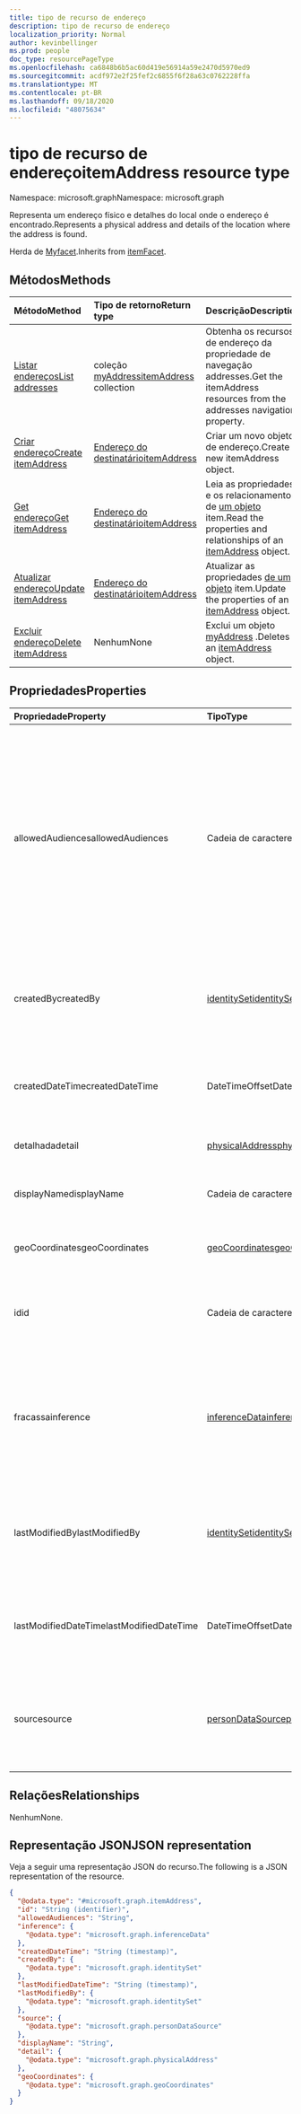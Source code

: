 ```yaml
---
title: tipo de recurso de endereço
description: tipo de recurso de endereço
localization_priority: Normal
author: kevinbellinger
ms.prod: people
doc_type: resourcePageType
ms.openlocfilehash: ca6848b6b5ac60d419e56914a59e2470d5970ed9
ms.sourcegitcommit: acdf972e2f25fef2c6855f6f28a63c0762228ffa
ms.translationtype: MT
ms.contentlocale: pt-BR
ms.lasthandoff: 09/18/2020
ms.locfileid: "48075634"
---
```

# <a name="itemaddress-resource-type"></a><span data-ttu-id="8a6ee-103">tipo de recurso de endereço</span><span class="sxs-lookup"><span data-stu-id="8a6ee-103">itemAddress resource type</span></span>

<span data-ttu-id="8a6ee-104">Namespace: microsoft.graph</span><span class="sxs-lookup"><span data-stu-id="8a6ee-104">Namespace: microsoft.graph</span></span>

<span data-ttu-id="8a6ee-105">Representa um endereço físico e detalhes do local onde o endereço é encontrado.</span><span class="sxs-lookup"><span data-stu-id="8a6ee-105">Represents a physical address and details of the location where the address is found.</span></span>

<span data-ttu-id="8a6ee-106">Herda de [Myfacet](../resources/itemfacet.md).</span><span class="sxs-lookup"><span data-stu-id="8a6ee-106">Inherits from [itemFacet](../resources/itemfacet.md).</span></span>

## <a name="methods"></a><span data-ttu-id="8a6ee-107">Métodos</span><span class="sxs-lookup"><span data-stu-id="8a6ee-107">Methods</span></span>
|<span data-ttu-id="8a6ee-108">Método</span><span class="sxs-lookup"><span data-stu-id="8a6ee-108">Method</span></span>|<span data-ttu-id="8a6ee-109">Tipo de retorno</span><span class="sxs-lookup"><span data-stu-id="8a6ee-109">Return type</span></span>|<span data-ttu-id="8a6ee-110">Descrição</span><span class="sxs-lookup"><span data-stu-id="8a6ee-110">Description</span></span>|
|:---|:---|:---|
|[<span data-ttu-id="8a6ee-111">Listar endereços</span><span class="sxs-lookup"><span data-stu-id="8a6ee-111">List addresses</span></span>](../api/profile-list-addresses.md)|<span data-ttu-id="8a6ee-112">coleção [myAddress](../resources/itemaddress.md)</span><span class="sxs-lookup"><span data-stu-id="8a6ee-112">[itemAddress](../resources/itemaddress.md) collection</span></span>|<span data-ttu-id="8a6ee-113">Obtenha os recursos de endereço da propriedade de navegação addresses.</span><span class="sxs-lookup"><span data-stu-id="8a6ee-113">Get the itemAddress resources from the addresses navigation property.</span></span>|
|[<span data-ttu-id="8a6ee-114">Criar endereço</span><span class="sxs-lookup"><span data-stu-id="8a6ee-114">Create itemAddress</span></span>](../api/profile-post-addresses.md)|[<span data-ttu-id="8a6ee-115">Endereço do destinatário</span><span class="sxs-lookup"><span data-stu-id="8a6ee-115">itemAddress</span></span>](../resources/itemaddress.md)|<span data-ttu-id="8a6ee-116">Criar um novo objeto de endereço.</span><span class="sxs-lookup"><span data-stu-id="8a6ee-116">Create a new itemAddress object.</span></span>|
|[<span data-ttu-id="8a6ee-117">Get endereço</span><span class="sxs-lookup"><span data-stu-id="8a6ee-117">Get itemAddress</span></span>](../api/itemaddress-get.md)|[<span data-ttu-id="8a6ee-118">Endereço do destinatário</span><span class="sxs-lookup"><span data-stu-id="8a6ee-118">itemAddress</span></span>](../resources/itemaddress.md)|<span data-ttu-id="8a6ee-119">Leia as propriedades e os relacionamentos de [um objeto](../resources/itemaddress.md) item.</span><span class="sxs-lookup"><span data-stu-id="8a6ee-119">Read the properties and relationships of an [itemAddress](../resources/itemaddress.md) object.</span></span>|
|[<span data-ttu-id="8a6ee-120">Atualizar endereço</span><span class="sxs-lookup"><span data-stu-id="8a6ee-120">Update itemAddress</span></span>](../api/itemaddress-update.md)|[<span data-ttu-id="8a6ee-121">Endereço do destinatário</span><span class="sxs-lookup"><span data-stu-id="8a6ee-121">itemAddress</span></span>](../resources/itemaddress.md)|<span data-ttu-id="8a6ee-122">Atualizar as propriedades [de um objeto](../resources/itemaddress.md) item.</span><span class="sxs-lookup"><span data-stu-id="8a6ee-122">Update the properties of an [itemAddress](../resources/itemaddress.md) object.</span></span>|
|[<span data-ttu-id="8a6ee-123">Excluir endereço</span><span class="sxs-lookup"><span data-stu-id="8a6ee-123">Delete itemAddress</span></span>](../api/itemaddress-delete.md)|<span data-ttu-id="8a6ee-124">Nenhum</span><span class="sxs-lookup"><span data-stu-id="8a6ee-124">None</span></span>|<span data-ttu-id="8a6ee-125">Exclui um objeto [myAddress](../resources/itemaddress.md) .</span><span class="sxs-lookup"><span data-stu-id="8a6ee-125">Deletes an [itemAddress](../resources/itemaddress.md) object.</span></span>|

## <a name="properties"></a><span data-ttu-id="8a6ee-126">Propriedades</span><span class="sxs-lookup"><span data-stu-id="8a6ee-126">Properties</span></span>
|<span data-ttu-id="8a6ee-127">Propriedade</span><span class="sxs-lookup"><span data-stu-id="8a6ee-127">Property</span></span>|<span data-ttu-id="8a6ee-128">Tipo</span><span class="sxs-lookup"><span data-stu-id="8a6ee-128">Type</span></span>|<span data-ttu-id="8a6ee-129">Descrição</span><span class="sxs-lookup"><span data-stu-id="8a6ee-129">Description</span></span>|
|:---|:---|:---|
|<span data-ttu-id="8a6ee-130">allowedAudiences</span><span class="sxs-lookup"><span data-stu-id="8a6ee-130">allowedAudiences</span></span>|<span data-ttu-id="8a6ee-131">Cadeia de caracteres</span><span class="sxs-lookup"><span data-stu-id="8a6ee-131">String</span></span>|<span data-ttu-id="8a6ee-132">As audiências que podem ver os valores contidos na entidade.</span><span class="sxs-lookup"><span data-stu-id="8a6ee-132">The audiences that are able to see the values contained within the entity.</span></span> <span data-ttu-id="8a6ee-133">Herdado de [MyFace](../resources/itemfacet.md).</span><span class="sxs-lookup"><span data-stu-id="8a6ee-133">Inherited from [itemFacet](../resources/itemfacet.md).</span></span> <span data-ttu-id="8a6ee-134">Os valores possíveis são: `me`, `family`, `contacts`, `groupMembers`, `organization`, `federatedOrganizations`, `everyone`, `unknownFutureValue`.</span><span class="sxs-lookup"><span data-stu-id="8a6ee-134">Possible values are: `me`, `family`, `contacts`, `groupMembers`, `organization`, `federatedOrganizations`, `everyone`, `unknownFutureValue`.</span></span>|
|<span data-ttu-id="8a6ee-135">createdBy</span><span class="sxs-lookup"><span data-stu-id="8a6ee-135">createdBy</span></span>|[<span data-ttu-id="8a6ee-136">identitySet</span><span class="sxs-lookup"><span data-stu-id="8a6ee-136">identitySet</span></span>](../resources/identityset.md)|<span data-ttu-id="8a6ee-137">Fornece o identificador do usuário e/ou aplicativo que criou a entidade.</span><span class="sxs-lookup"><span data-stu-id="8a6ee-137">Provides the identifier of the user and/or application that created the entity.</span></span> <span data-ttu-id="8a6ee-138">Herdado de [MyFace](../resources/itemfacet.md).</span><span class="sxs-lookup"><span data-stu-id="8a6ee-138">Inherited from [itemFacet](../resources/itemfacet.md).</span></span>|
|<span data-ttu-id="8a6ee-139">createdDateTime</span><span class="sxs-lookup"><span data-stu-id="8a6ee-139">createdDateTime</span></span>|<span data-ttu-id="8a6ee-140">DateTimeOffset</span><span class="sxs-lookup"><span data-stu-id="8a6ee-140">DateTimeOffset</span></span>|<span data-ttu-id="8a6ee-141">Fornece o dateTimeOffset para quando a entidade foi criada.</span><span class="sxs-lookup"><span data-stu-id="8a6ee-141">Provides the dateTimeOffset for when the entity was created.</span></span> <span data-ttu-id="8a6ee-142">Herdado de [MyFace](../resources/itemfacet.md).</span><span class="sxs-lookup"><span data-stu-id="8a6ee-142">Inherited from [itemFacet](../resources/itemfacet.md).</span></span>|
|<span data-ttu-id="8a6ee-143">detalhada</span><span class="sxs-lookup"><span data-stu-id="8a6ee-143">detail</span></span>|[<span data-ttu-id="8a6ee-144">physicalAddress</span><span class="sxs-lookup"><span data-stu-id="8a6ee-144">physicalAddress</span></span>](../resources/physicaladdress.md)|<span data-ttu-id="8a6ee-145">Detalhes sobre o próprio endereço.</span><span class="sxs-lookup"><span data-stu-id="8a6ee-145">Details about the address itself.</span></span>|
|<span data-ttu-id="8a6ee-146">displayName</span><span class="sxs-lookup"><span data-stu-id="8a6ee-146">displayName</span></span>|<span data-ttu-id="8a6ee-147">Cadeia de caracteres</span><span class="sxs-lookup"><span data-stu-id="8a6ee-147">String</span></span>|<span data-ttu-id="8a6ee-148">Nome amigável que o usuário atribuiu a este endereço.</span><span class="sxs-lookup"><span data-stu-id="8a6ee-148">Friendly name the user has assigned to this address.</span></span> |
|<span data-ttu-id="8a6ee-149">geoCoordinates</span><span class="sxs-lookup"><span data-stu-id="8a6ee-149">geoCoordinates</span></span>|[<span data-ttu-id="8a6ee-150">geoCoordinates</span><span class="sxs-lookup"><span data-stu-id="8a6ee-150">geoCoordinates</span></span>](../resources/geocoordinates.md)|<span data-ttu-id="8a6ee-151">As geocoordenas do endereço.</span><span class="sxs-lookup"><span data-stu-id="8a6ee-151">The geocoordinates of the address.</span></span>|
|<span data-ttu-id="8a6ee-152">id</span><span class="sxs-lookup"><span data-stu-id="8a6ee-152">id</span></span>|<span data-ttu-id="8a6ee-153">Cadeia de caracteres</span><span class="sxs-lookup"><span data-stu-id="8a6ee-153">String</span></span>|<span data-ttu-id="8a6ee-154">Identificador usado para o endereçamento individual da entidade.</span><span class="sxs-lookup"><span data-stu-id="8a6ee-154">Identifier used for individually addressing the entity.</span></span> <span data-ttu-id="8a6ee-155">Herdado da [entidade](../resources/entity.md)</span><span class="sxs-lookup"><span data-stu-id="8a6ee-155">Inherited from [entity](../resources/entity.md)</span></span>|
|<span data-ttu-id="8a6ee-156">fracassa</span><span class="sxs-lookup"><span data-stu-id="8a6ee-156">inference</span></span>|[<span data-ttu-id="8a6ee-157">inferenceData</span><span class="sxs-lookup"><span data-stu-id="8a6ee-157">inferenceData</span></span>](../resources/inferencedata.md)|<span data-ttu-id="8a6ee-158">Contém detalhes de inferência se a entidade for inferida pelo aplicativo de criação ou modificação.</span><span class="sxs-lookup"><span data-stu-id="8a6ee-158">Contains inference detail if the entity is inferred by the creating or modifying application.</span></span> <span data-ttu-id="8a6ee-159">Herdado de [MyFace](../resources/itemfacet.md).</span><span class="sxs-lookup"><span data-stu-id="8a6ee-159">Inherited from [itemFacet](../resources/itemfacet.md).</span></span>|
|<span data-ttu-id="8a6ee-160">lastModifiedBy</span><span class="sxs-lookup"><span data-stu-id="8a6ee-160">lastModifiedBy</span></span>|[<span data-ttu-id="8a6ee-161">identitySet</span><span class="sxs-lookup"><span data-stu-id="8a6ee-161">identitySet</span></span>](../resources/identityset.md)|<span data-ttu-id="8a6ee-162">Fornece o identificador do usuário e/ou aplicativo que modificou a entidade pela última vez.</span><span class="sxs-lookup"><span data-stu-id="8a6ee-162">Provides the identifier of the user and/or application that last modified the entity.</span></span> <span data-ttu-id="8a6ee-163">Herdado de [MyFace](../resources/itemfacet.md).</span><span class="sxs-lookup"><span data-stu-id="8a6ee-163">Inherited from [itemFacet](../resources/itemfacet.md).</span></span>|
|<span data-ttu-id="8a6ee-164">lastModifiedDateTime</span><span class="sxs-lookup"><span data-stu-id="8a6ee-164">lastModifiedDateTime</span></span>|<span data-ttu-id="8a6ee-165">DateTimeOffset</span><span class="sxs-lookup"><span data-stu-id="8a6ee-165">DateTimeOffset</span></span>|<span data-ttu-id="8a6ee-166">Fornece o dateTimeOffset para quando a entidade foi criada.</span><span class="sxs-lookup"><span data-stu-id="8a6ee-166">Provides the dateTimeOffset for when the entity was created.</span></span> <span data-ttu-id="8a6ee-167">Herdado de [MyFace](../resources/itemfacet.md).</span><span class="sxs-lookup"><span data-stu-id="8a6ee-167">Inherited from [itemFacet](../resources/itemfacet.md).</span></span>|
|<span data-ttu-id="8a6ee-168">source</span><span class="sxs-lookup"><span data-stu-id="8a6ee-168">source</span></span>|[<span data-ttu-id="8a6ee-169">personDataSource</span><span class="sxs-lookup"><span data-stu-id="8a6ee-169">personDataSource</span></span>](../resources/persondatasource.md)|<span data-ttu-id="8a6ee-170">Onde os valores são originados se forem sincronizados a partir de outro serviço.</span><span class="sxs-lookup"><span data-stu-id="8a6ee-170">Where the values originated if synced from another service.</span></span> <span data-ttu-id="8a6ee-171">Herdado de [MyFace](../resources/itemfacet.md).</span><span class="sxs-lookup"><span data-stu-id="8a6ee-171">Inherited from [itemFacet](../resources/itemfacet.md).</span></span>|

## <a name="relationships"></a><span data-ttu-id="8a6ee-172">Relações</span><span class="sxs-lookup"><span data-stu-id="8a6ee-172">Relationships</span></span>
<span data-ttu-id="8a6ee-173">Nenhum</span><span class="sxs-lookup"><span data-stu-id="8a6ee-173">None.</span></span>

## <a name="json-representation"></a><span data-ttu-id="8a6ee-174">Representação JSON</span><span class="sxs-lookup"><span data-stu-id="8a6ee-174">JSON representation</span></span>
<span data-ttu-id="8a6ee-175">Veja a seguir uma representação JSON do recurso.</span><span class="sxs-lookup"><span data-stu-id="8a6ee-175">The following is a JSON representation of the resource.</span></span>
<!-- {
  "blockType": "resource",
  "keyProperty": "id",
  "@odata.type": "microsoft.graph.itemAddress",
  "baseType": "microsoft.graph.itemFacet",
  "openType": false
}
-->
``` json
{
  "@odata.type": "#microsoft.graph.itemAddress",
  "id": "String (identifier)",
  "allowedAudiences": "String",
  "inference": {
    "@odata.type": "microsoft.graph.inferenceData"
  },
  "createdDateTime": "String (timestamp)",
  "createdBy": {
    "@odata.type": "microsoft.graph.identitySet"
  },
  "lastModifiedDateTime": "String (timestamp)",
  "lastModifiedBy": {
    "@odata.type": "microsoft.graph.identitySet"
  },
  "source": {
    "@odata.type": "microsoft.graph.personDataSource"
  },
  "displayName": "String",
  "detail": {
    "@odata.type": "microsoft.graph.physicalAddress"
  },
  "geoCoordinates": {
    "@odata.type": "microsoft.graph.geoCoordinates"
  }
}
```


